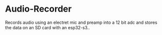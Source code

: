 # Audio-Recorder
Records audio using an electret mic and preamp into a 12 bit adc and stores the data on an SD card with an esp32-s3..
